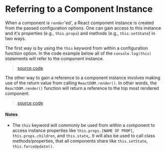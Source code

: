 # Referring to a Component Instance

When a component is `render`'ed', a React component instance is created from the passed configuration options. One can gain access to this instance and it's properties (e.g., `this.props`) and methods (e.g., `this.setState`) in two ways.

The first way is by using the `this` keyword from within a configuration function option. In the code example below all of the `console.log(this)` statements will refer to the component instance.

> [source code](https://jsfiddle.net/codylindley/xkz0ph2d/4/#tabs=js,result,html,resources)

The other way to gain a reference to a component instance involves making use of the return value from calling `ReactDOM.render()`. In other words, the `ReactDOM.render()` function will return a reference to the top most rendered component.

> [source code](https://jsfiddle.net/codylindley/vavk9b5t/2/#tabs=js,result,html,resources)

#### Notes

* The `this` keyword will commonly be used from within a component to access instance properties like `this.props.[NAME OF PROP]`, `this.props.children`, and `this.state`,. It will also be used to call class methods/properties, that all components share like `this.setState`, `this.forceUpdate()`.
